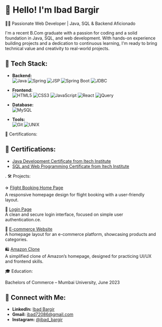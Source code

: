 # 👋 Hello! I'm Ibad Bargir

👨‍💻 Passionate Web Developer | Java, SQL & Backend Aficionado

I'm a recent B.Com graduate with a passion for coding and a solid foundation in Java, SQL, and web development. With hands-on experience building projects and a dedication to continuous learning, I'm ready to bring technical value and creativity to real-world projects.

## 💼 Tech Stack:

- **Backend:**  
  ![Java](https://img.shields.io/badge/Java-007396?style=flat&logo=java&logoColor=white) ![Spring](https://img.shields.io/badge/Spring-6DB33F?style=flat&logo=spring&logoColor=white) ![JSP](https://img.shields.io/badge/JSP-0068A5?style=flat&logo=java&logoColor=white) ![Spring Boot](https://img.shields.io/badge/Spring_Boot-6DB33F?style=flat&logo=springboot&logoColor=white) ![JDBC](https://img.shields.io/badge/JDBC-6DB33F?style=flat&logo=java&logoColor=white)
  
- **Frontend:**  
  ![HTML5](https://img.shields.io/badge/HTML5-E34F26?style=flat&logo=html5&logoColor=white) ![CSS3](https://img.shields.io/badge/CSS3-1572B6?style=flat&logo=css3&logoColor=white) ![JavaScript](https://img.shields.io/badge/JavaScript-F7DF1E?style=flat&logo=javascript&logoColor=black) ![React](https://img.shields.io/badge/React-61DAFB?style=flat&logo=react&logoColor=black) ![jQuery](https://img.shields.io/badge/jQuery-0769AD?style=flat&logo=jquery&logoColor=white)

- **Database:**  
  ![MySQL](https://img.shields.io/badge/MySQL-4479A1?style=flat&logo=mysql&logoColor=white)

- **Tools:**  
  ![Git](https://img.shields.io/badge/Git-F05032?style=flat&logo=git&logoColor=white) ![UNIX](https://img.shields.io/badge/UNIX-000000?style=flat&logo=unix&logoColor=white)


📜 Certifications:
## 📜 Certifications:

- [Java Development Certificate from Itech Institute](#)
- [SQL and Web Programming Certificate from Itech Institute](#)


. 🛠 Projects:

✈️ [Flight Booking Home Page]( https://ibadbargir.github.io/Flight-Booking-Home-Page/ )  
  A responsive homepage design for flight booking with a user-friendly layout.
  
🔐 [Login Page]( https://ibadbargir.github.io/login-page/ )  
  A clean and secure login interface, focused on simple user authentication.ce.

🛒 [E-commerce Website](https://ibadbargir.github.io/Ecommerce-home-page/)  
  A homepage layout for an e-commerce platform, showcasing products and categories.
  
🛍️ [Amazon Clone](https://ibadbargir.github.io/Amazon-clone/)  
  A simplified clone of Amazon’s homepage, designed for practicing UI/UX and frontend skills.

🎓 Education:

Bachelors of Commerce – Mumbai University, June 2023

## 📱 Connect with Me:

- **LinkedIn:** [Ibad Bargir](https://www.linkedin.com/in/ibad-mohammad-javed-bargir-5b48742b0/)
- **Gmail:** [ibad72086@gmail.com](mailto:ibad72086@gmail.com)
- **Instagram:** [@ibad_bargir](https://www.instagram.com/ibad_bargir/)

